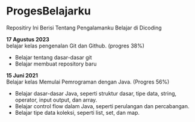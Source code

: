 # ProgesBelajarku
Repositiry Ini Berisi Tentang Pengalamanku Belajar di Dicoding

**17 Agustus 2023** <br>
belajar kelas pengenalan Git dan Github. (progres 38%)
 * Belajar tentang dasar-dasar git
 * Belajar membuat repository baru
   
**15 Juni 2021**<br>
Belajar kelas Memulai Pemrograman dengan Java. (Progres 56%)
  * Belajar dasar-dasar Java, seperti struktur dasar, tipe data, string, operator, input output, dan array.
  * Belajar control flow dalam Java, seperti perulangan dan percabangan.
  * Belajar tipe data koleksi, seperti list, set, dan map.   

